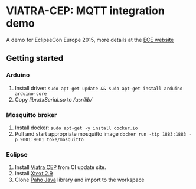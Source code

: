 # VIATRA-CEP: MQTT integration demo

A demo for EclipseCon Europe 2015, more details at the [ECE website](https://www.eclipsecon.org/europe2015/session/iot-supercharged-complex-event-processing-mqtt-eclipse-technologies)

## Getting started
### Arduino

1. Install driver: `sudo apt-get update && sudo apt-get install arduino arduino-core`
2. Copy _librxtxSerial.so_ to _/usr/lib/_

### Mosquitto broker

1. Install docker: `sudo apt-get -y install docker.io`
2. Pull and start appropriate mosquitto image `docker run -tip 1883:1883 -p 9001:9001 toke/mosquitto`

### Eclipse

1. Install [Viatra CEP](https://hudson.eclipse.org/viatra/job/viatra-master/lastSuccessfulBuild/artifact/releng/org.eclipse.viatra.update/target/repository/) from CI update site.
2. Install [Xtext 2.9](http://download.eclipse.org/modeling/tmf/xtext/updates/composite/milestones/)
3. Clone [Paho Java](http://git.eclipse.org/gitroot/paho/org.eclipse.paho.mqtt.java.git) library and import to the workspace

